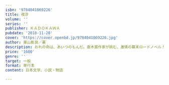 ```yaml
---
isbn: '9784041069226'
title: 夜汐
volume: ''
series: ''
publisher: ＫＡＤＯＫＡＷＡ
pubdate: '2018-11-28'
cover: 'https://cover.openbd.jp/9784041069226.jpg'
author: 東山彰良／著
description: おれの命は、あいつのもんだ。直木賞作家が挑む、激情の幕末ロードノベル！
price: '1600'
genre: ''
target: 一般
format: 単行本
content: 日本文学、小説・物語

---
```

